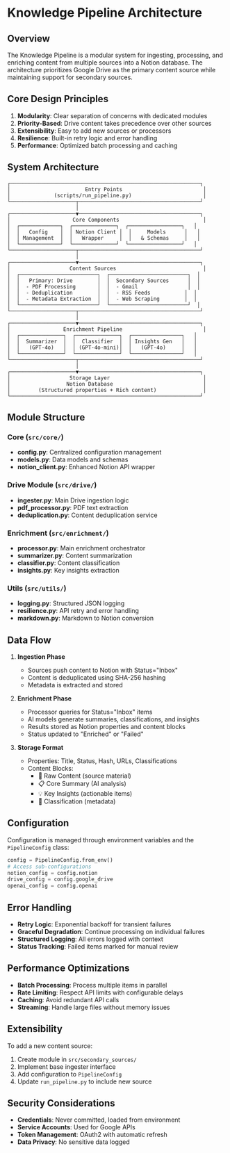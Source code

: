 # Knowledge Pipeline Architecture

## Overview

The Knowledge Pipeline is a modular system for ingesting, processing, and enriching content from multiple sources into a Notion database. The architecture prioritizes Google Drive as the primary content source while maintaining support for secondary sources.

## Core Design Principles

1. **Modularity**: Clear separation of concerns with dedicated modules
2. **Priority-Based**: Drive content takes precedence over other sources
3. **Extensibility**: Easy to add new sources or processors
4. **Resilience**: Built-in retry logic and error handling
5. **Performance**: Optimized batch processing and caching

## System Architecture

```
┌─────────────────────────────────────────────────────────────┐
│                        Entry Points                          │
│              (scripts/run_pipeline.py)                       │
└─────────────────────┬───────────────────────────────────────┘
                      │
┌─────────────────────▼───────────────────────────────────────┐
│                    Core Components                           │
│  ┌─────────────┐  ┌──────────────┐  ┌─────────────────┐   │
│  │   Config    │  │ Notion Client │  │     Models      │   │
│  │ Management  │  │   Wrapper     │  │   & Schemas     │   │
│  └─────────────┘  └──────────────┘  └─────────────────┘   │
└─────────────────────┬───────────────────────────────────────┘
                      │
┌─────────────────────▼───────────────────────────────────────┐
│                   Content Sources                            │
│  ┌─────────────────────────┐  ┌─────────────────────────┐  │
│  │   Primary: Drive        │  │  Secondary Sources      │  │
│  │  - PDF Processing       │  │  - Gmail                │  │
│  │  - Deduplication        │  │  - RSS Feeds           │  │
│  │  - Metadata Extraction  │  │  - Web Scraping        │  │
│  └─────────────────────────┘  └─────────────────────────┘  │
└─────────────────────┬───────────────────────────────────────┘
                      │
┌─────────────────────▼───────────────────────────────────────┐
│                 Enrichment Pipeline                          │
│  ┌──────────────┐  ┌──────────────┐  ┌────────────────┐   │
│  │  Summarizer  │  │  Classifier  │  │ Insights Gen   │   │
│  │   (GPT-4o)   │  │ (GPT-4o-mini)│  │   (GPT-4o)     │   │
│  └──────────────┘  └──────────────┘  └────────────────┘   │
└─────────────────────┬───────────────────────────────────────┘
                      │
┌─────────────────────▼───────────────────────────────────────┐
│                   Storage Layer                              │
│                  Notion Database                             │
│         (Structured properties + Rich content)               │
└─────────────────────────────────────────────────────────────┘
```

## Module Structure

### Core (`src/core/`)
- **config.py**: Centralized configuration management
- **models.py**: Data models and schemas
- **notion_client.py**: Enhanced Notion API wrapper

### Drive Module (`src/drive/`)
- **ingester.py**: Main Drive ingestion logic
- **pdf_processor.py**: PDF text extraction
- **deduplication.py**: Content deduplication service

### Enrichment (`src/enrichment/`)
- **processor.py**: Main enrichment orchestrator
- **summarizer.py**: Content summarization
- **classifier.py**: Content classification
- **insights.py**: Key insights extraction

### Utils (`src/utils/`)
- **logging.py**: Structured JSON logging
- **resilience.py**: API retry and error handling
- **markdown.py**: Markdown to Notion conversion

## Data Flow

1. **Ingestion Phase**
   - Sources push content to Notion with Status="Inbox"
   - Content is deduplicated using SHA-256 hashing
   - Metadata is extracted and stored

2. **Enrichment Phase**
   - Processor queries for Status="Inbox" items
   - AI models generate summaries, classifications, and insights
   - Results stored as Notion properties and content blocks
   - Status updated to "Enriched" or "Failed"

3. **Storage Format**
   - Properties: Title, Status, Hash, URLs, Classifications
   - Content Blocks:
     - 📄 Raw Content (source material)
     - 📋 Core Summary (AI analysis)
     - 💡 Key Insights (actionable items)
     - 🎯 Classification (metadata)

## Configuration

Configuration is managed through environment variables and the `PipelineConfig` class:

```python
config = PipelineConfig.from_env()
# Access sub-configurations
notion_config = config.notion
drive_config = config.google_drive
openai_config = config.openai
```

## Error Handling

- **Retry Logic**: Exponential backoff for transient failures
- **Graceful Degradation**: Continue processing on individual failures
- **Structured Logging**: All errors logged with context
- **Status Tracking**: Failed items marked for manual review

## Performance Optimizations

- **Batch Processing**: Process multiple items in parallel
- **Rate Limiting**: Respect API limits with configurable delays
- **Caching**: Avoid redundant API calls
- **Streaming**: Handle large files without memory issues

## Extensibility

To add a new content source:

1. Create module in `src/secondary_sources/`
2. Implement base ingester interface
3. Add configuration to `PipelineConfig`
4. Update `run_pipeline.py` to include new source

## Security Considerations

- **Credentials**: Never committed, loaded from environment
- **Service Accounts**: Used for Google APIs
- **Token Management**: OAuth2 with automatic refresh
- **Data Privacy**: No sensitive data logged